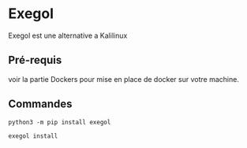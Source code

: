 # Exegol 
Exegol est une alternative a Kalilinux

## Pré-requis
voir la partie Dockers pour mise en place de docker sur votre machine.


## Commandes
    python3 -m pip install exegol

    exegol install
